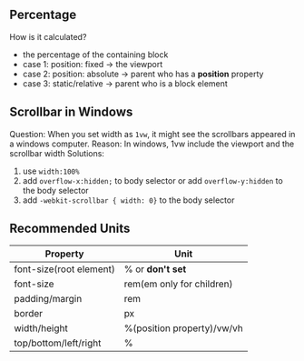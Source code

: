 ## Percentage
How is it calculated?
- the percentage of the containing block
- case 1: position: fixed -> the viewport
- case 2: position: absolute -> parent who has a **position** property
- case 3: static/relative -> parent who is a block element


## Scrollbar in Windows
Question: When you set width as `1vw`, it might see the scrollbars appeared in a windows computer.
Reason: In windows, 1vw include the viewport and the scrollbar width
Solutions:
1. use `width:100%`
2. add `overflow-x:hidden;` to body selector or add `overflow-y:hidden` to the body selector
3. add `-webkit-scrollbar { width: 0}` to the body selector

## Recommended Units
Property | Unit
---------|-----
font-size(root element) | % or **don't set**
font-size |  rem(em only for children)
padding/margin | rem
border | px
width/height | %(position property)/vw/vh
top/bottom/left/right | %